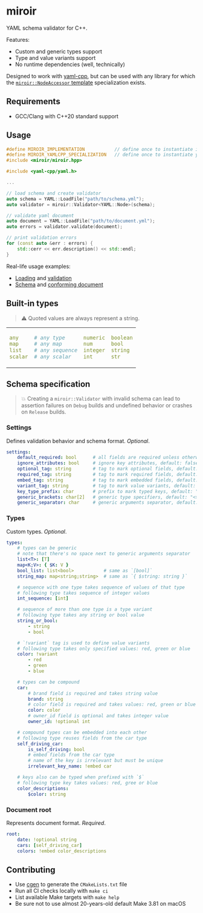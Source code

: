 # miroir

YAML schema validator for C++.

Features:

- Custom and generic types support
- Type and value variants support
- No runtime dependencies (well, technically)

Designed to work with [yaml-cpp](https://github.com/jbeder/yaml-cpp), but can be used with any library for which the [`miroir::NodeAccessor` template](https://gitlab.com/madyanov/miroir/-/blob/master/include/miroir/miroir.hpp#L15) specialization exists.

## Requirements

- GCC/Clang with C++20 standard support

## Usage

```cpp
#define MIROIR_IMPLEMENTATION           // define once to instantiate implementation
#define MIROIR_YAMLCPP_SPECIALIZATION   // define once to instantiate yaml-cpp bindings
#include <miroir/miroir.hpp>

#include <yaml-cpp/yaml.h>

...

// load schema and create validator
auto schema = YAML::LoadFile("path/to/schema.yml");
auto validator = miroir::Validator<YAML::Node>(schema);

// validate yaml document
auto document = YAML::LoadFile("path/to/document.yml");
auto errors = validator.validate(document);

// print validation errors
for (const auto &err : errors) {
    std::cerr << err.description() << std::endl;
}

```

Real-life usage examples:

- [Loading](https://gitlab.com/madyanov/cgen/-/blob/master/src/libcgen/config.cpp#L113) and [validation](https://gitlab.com/madyanov/cgen/-/blob/master/src/libcgen/config.cpp#L123)
- [Schema](https://gitlab.com/madyanov/cgen/-/blob/master/src/libcgen/cgen.schema.yml.in) and [conforming document](https://gitlab.com/madyanov/cgen/-/blob/master/.cgen.yml)

## Built-in types

> :warning: Quoted values are always represent a string.

<table>
<tr>
<td>

```yml
any     # any type
map     # any map
list    # any sequence
scalar  # any scalar
```

</td>
<td>

```yml
numeric
num
integer
int
```

</td>
<td>

```yml
boolean
bool
string
str
```

</td>
</tr>
</table>

## Schema specification

> :boom: Creating a `miroir::Validator` with invalid schema can lead to assertion failures on `Debug` builds and undefined behavior or crashes on `Release` builds.

### Settings

Defines validation behavior and schema format. *Optional*.

```yml
settings:
    default_required: bool      # all fields are required unless otherwise specified, default: true
    ignore_attributes: bool     # ignore key attributes, default: false
    optional_tag: string        # tag to mark optional fields, default: "optional"
    required_tag: string        # tag to mark required fields, default: "required"
    embed_tag: string           # tag to mark embedded fields, default: "embed"
    variant_tag: string         # tag to mark value variants, default: "variant"
    key_type_prefix: char       # prefix to mark typed keys, default: "$"
    generic_brackets: char[2]   # generic type specifiers, default: "<>"
    generic_separator: char     # generic arguments separator, default: ";"
```

### Types

Custom types. *Optional*.

```yml
types:
    # types can be generic
    # note that there's no space next to generic arguments separator
    list<T>: [T]
    map<K;V>: { $K: V }
    bool_list: list<bool>           # same as `[bool]`
    string_map: map<string;string>  # same as `{ $string: string }`

    # sequence with one type takes sequence of values of that type
    # following type takes sequence of integer values
    int_sequence: [int]

    # sequence of more than one type is a type variant
    # following type takes any string or bool value
    string_or_bool:
        - string
        - bool

    # `!variant` tag is used to define value variants
    # following type takes only specified values: red, green or blue
    color: !variant
        - red
        - green
        - blue

    # types can be compound
    car:
        # brand field is required and takes string value
        brand: string
        # color field is required and takes values: red, green or blue
        color: color
        # owner_id field is optional and takes integer value
        owner_id: !optional int

    # compound types can be embedded into each other
    # following type reuses fields from the car type
    self_driving_car:
        is_self_driving: bool
        # embed fields from the car type
        # name of the key is irrelevant but must be unique
        irrelevant_key_name: !embed car

    # keys also can be typed when prefixed with `$`
    # following type key takes values: red, gree or blue
    color_descriptions:
        $color: string
```

### Document root

Represents document format. *Required*.

```yml
root:
    date: !optional string
    cars: [self_driving_car]
    colors: !embed color_descriptions
```

## Contributing

- Use [cgen](https://gitlab.com/madyanov/cgen) to generate the `CMakeLists.txt` file
- Run all CI checks locally with `make ci`
- List available Make targets with `make help`
- Be sure not to use almost 20-years-old default Make 3.81 on macOS
